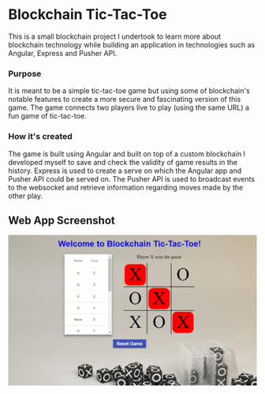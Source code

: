 # Blockchain Tic-Tac-Toe

This is a small blockchain project I undertook to learn more about blockchain technology while building an application in technologies such as Angular, Express and Pusher API.

### Purpose

It is meant to be a simple tic-tac-toe game but using some of blockchain's notable features to create a more secure and fascinating version of this game. The game connects two players live to play (using the same URL) a fun game of tic-tac-toe.

### How it's created

The game is built using Angular and built on top of a custom blockchain I developed myself to save and check the validity of game results in the history. Express is used to create a serve on which the Angular app and Pusher API could be served on. The Pusher API is used to broadcast events to the websocket and retrieve information regarding moves made by the other play. 

## Web App Screenshot

![Directions in AR Image](img/app_screenshot.PNG)